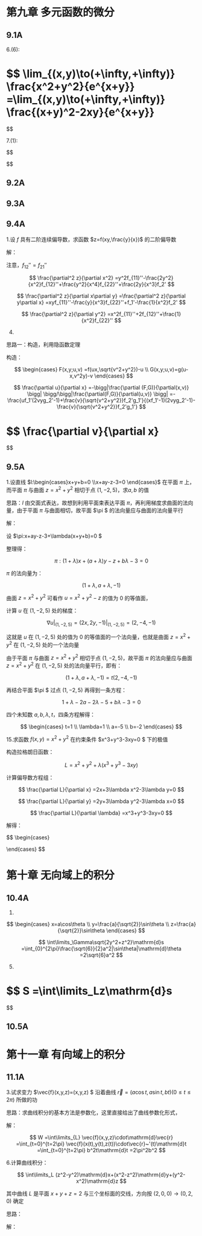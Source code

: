 # 第九章 多元函数的微分

## 9.1A

6.(6):

$$
\lim_{(x,y)\to(+\infty,+\infty)} \frac{x^2+y^2}{e^{x+y}}
=\lim_{(x,y)\to(+\infty,+\infty)} \frac{(x+y)^2-2xy}{e^{x+y}}
=
$$

7.(1):

$$

$$

## 9.2A

## 9.3A

## 9.4A

1.设 $f$ 具有二阶连续偏导数，求函数 $z=f(xy,\frac{y}{x})$ 的二阶偏导数

解：

注意，$f_{12}''=f_{21}''$

$$
\frac{\partial^2 z}{\partial x^2}
=y^2f_{11}''-\frac{2y^2}{x^2}f_{12}''+\frac{y^2}{x^4}f_{22}''+\frac{2y}{x^3}f_2'
$$

$$
\frac{\partial^2 z}{\partial x\partial y}
=\frac{\partial^2 z}{\partial y\partial x}
=xyf_{11}''-\frac{y}{x^3}f_{22}''+f_1'-\frac{1}{x^2}f_2'
$$

$$
\frac{\partial^2 z}{\partial y^2}
=x^2f_{11}''+2f_{12}''+\frac{1}{x^2}f_{22}''
$$

4.

思路一：构造，利用隐函数定理

构造：

$$
\begin{cases}
F(x,y;u,v)
=f(ux,\sqrt{v^2+y^2})-u \\
G(x,y;u,v)=g(u-x,v^2y)-v
\end{cases}
$$

$$
\frac{\partial u}{\partial x}
=-\bigg|\frac{\partial (F,G)}{\partial(x,v)} \bigg| \bigg/\bigg|\frac{\partial(F,G)}{\partial(u,v)} \bigg|
=-\frac{uf_1'(2vyg_2'-1)+\frac{v}{\sqrt{v^2+y^2}}f_2'g_1'}{(xf_1'-1)(2vyg_2'-1)-\frac{v}{\sqrt{v^2+y^2}}f_2'g_1'}
$$

$$
\frac{\partial v}{\partial x}
=
$$

## 9.5A

1.设直线 $l:\begin{cases}x+y+b=0 \\x+ay-z-3=0 \end{cases}$ 在平面 $\pi$ 上，而平面 $\pi$ 与曲面 $z=x^2+y^2$ 相切于点 $(1,-2,5)$，求$a,b$ 的值

思路：$l$ 由交面式表达，故想到利用平面束表达平面 $\pi$，再利用梯度求曲面的法向量，由于平面 $\pi$ 与曲面相切，故平面 $\pi $ 的法向量应与曲面的法向量平行

解：

设 $\pi:x+ay-z-3+\lambda(x+y+b)=0 $

整理得：

$$
\pi:(1+\lambda)x+(a+\lambda)y-z+b\lambda -3=0
$$

$\pi$ 的法向量为：

$$
(1+\lambda,a+\lambda,-1)
$$

曲面 $z=x^2+y^2$ 可看作 $u=x^2+y^2-z$ 的值为 $0$ 的等值面，

计算 $u$ 在 $(1,-2,5)$ 处的梯度：

$$
\nabla u\bigg|_{(1,-2,5)}
=(2x,2y,-1)\bigg|_{(1,-2,5)}
=(2,-4,-1)
$$

这就是 $u$ 在 $(1,-2,5)$ 处的值为 $0$ 的等值面的一个法向量，也就是曲面 $z=x^2+y^2$ 在 $(1,-2,5)$ 处的一个法向量

由于平面 $\pi$ 与曲面 $z=x^2+y^2$ 相切于点 $(1,-2,5)$，故平面 $\pi$ 的法向量应与曲面 $z=x^2+y^2$ 在 $(1,-2,5)$ 处的法向量平行，即有：

$$
(1+\lambda,a+\lambda,-1)
=t(2,-4,-1)
$$

再结合平面 $\pi $ 过点 $(1,-2,5)$ 再得到一条方程：

$$
1+\lambda-2a-2\lambda-5+b\lambda-3=0
$$

四个未知数 $a,b,\lambda,t$，四条方程解得：

$$
\begin{cases}
t=1 \\
\lambda=1 \\
a=-5 \\
b=-2 
\end{cases}
$$

15.求函数 $f(x,y)=x^2+y^2$ 在约束条件 $x^3+y^3-3xy=0 $ 下的极值

构造拉格朗日函数：

$$
L=x^2+y^2+\lambda(x^3+y^3-3xy)
$$

计算偏导数方程组：

$$
\frac{\partial L}{\partial x}
=2x+3\lambda x^2-3\lambda y=0
$$

$$
\frac{\partial L}{\partial y}
=2y+3\lambda y^2-3\lambda x=0
$$

$$
\frac{\partial L}{\partial \lambda}
=x^3+y^3-3xy=0
$$

解得：

$$
\begin{cases}

\end{cases}
$$



# 第十章 无向域上的积分


## 10.4A

1.

$$
\begin{cases}
x=a\cos\theta \\
y=\frac{a}{\sqrt{2}}\sin\theta \\
z=\frac{a}{\sqrt{2}}\sin\theta
\end{cases}
$$

$$
\int\limits_\Gamma\sqrt{2y^2+z^2}\mathrm{d}s
=\int_{0}^{2\pi}\frac{\sqrt{6}}{2}a^2|\sin\theta|\mathrm{d}\theta
=2\sqrt{6}a^2
$$

5.

$$
S
=\int\limits_Lz\mathrm{d}s
=
$$

## 10.5A




# 第十一章 有向域上的积分

## 11.1A

3.试求变力 $\vec{f}(x,y,z)=(x,y,z) $ 沿着曲线 $\vec{r}=(a\cos t, a\sin t, bt) (0\leqslant t\leqslant 2\pi)$ 所做的功

思路：求曲线积分的基本方法是参数化，这里直接给出了曲线参数化形式，

解：

$$
W
=\int\limits_{L} \vec{f}(x,y,z)\cdot\mathrm{d}\vec{r}
=\int_{t=0}^{t=2\pi} \vec{f}(x(t),y(t),z(t))\cdot\vec{r}~'(t)\mathrm{d}t
=\int_{t=0}^{t=2\pi} b^2t\mathrm{d}t
=2\pi^2b^2
$$

6.计算曲线积分：

$$
\int\limits_L (z^2-y^2)\mathrm{d}x+(x^2-z^2)\mathrm{d}y+(y^2-x^2)\mathrm{d}z
$$

其中曲线 $L$ 是平面 $x+y+z=2$ 与三个坐标面的交线，方向按 $(2,0,0)\to(0,2,0)$ 确定

思路：

解：









